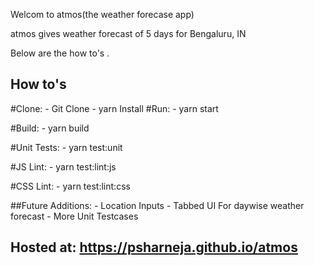 Welcom to atmos(the weather forecase app)

atmos gives weather forecast of 5 days for Bengaluru, IN

Below are the how to's .<br>


## How to's
  #Clone: 
    - Git Clone
    - yarn Install 
  #Run:
    - yarn start
  
  #Build:
    - yarn build
  
  #Unit Tests:
    - yarn test:unit
    
  #JS Lint:
    - yarn test:lint:js
    
  #CSS Lint:
    - yarn test:lint:css
  
  ##Future Additions:
    - Location Inputs
    - Tabbed UI For daywise weather forecast
    - More Unit Testcases
  
  ## Hosted at: https://psharneja.github.io/atmos
